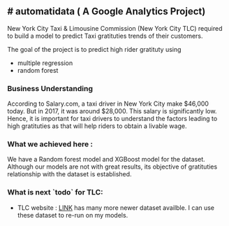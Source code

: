 <H2># automatidata (  A Google Analytics Project) </H2>
New York City Taxi &amp; Limousine Commission (New York City TLC) required to build a model to predict Taxi gratituties trends of their customers.  

 The goal of the project is to predict high rider gratituty using 
     <ul><li> multiple regression 
     <li> random forest </ul>

<h3>Business Understanding</h3>
According to Salary.com, a taxi driver in New York City make $46,000 today. But in 2017, it was around $28,000. This salary is significantly low. Hence, it is important for taxi drivers to understand the factors leading to high gratituties as that will help riders to obtain a livable wage.


<h3>What we achieved here : </h3>
We have a Random forest model and XGBoost model for the dataset. 
Although our models are not with great results, its objective of gratituties relationship with the dataset is established. 


<h3>What is next `todo` for TLC: </h3>
<ul><li> TLC website : <a href=https://www.nyc.gov/site/tlc/about/tlc-trip-record-data.page>LINK</a> has many more newer dataset availble. I can use these dataset to re-run on my models.
